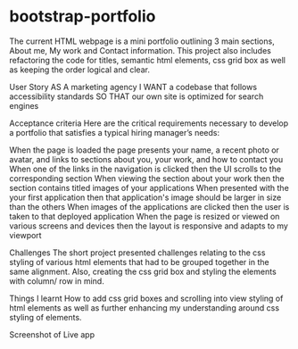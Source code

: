 # bootstrap-portfolio
The current HTML webpage is a mini portfolio outlining 3 main sections, About me, My work and Contact information. This project also includes refactoring the code for titles, semantic html elements, css grid box as well as keeping the order logical and clear.

User Story
AS A marketing agency I WANT a codebase that follows accessibility standards SO THAT our own site is optimized for search engines

Acceptance criteria
Here are the critical requirements necessary to develop a portfolio that satisfies a typical hiring manager’s needs:

When the page is loaded the page presents your name, a recent photo or avatar, and links to sections about you, your work, and how to contact you When one of the links in the navigation is clicked then the UI scrolls to the corresponding section When viewing the section about your work then the section contains titled images of your applications When presented with the your first application then that application's image should be larger in size than the others When images of the applications are clicked then the user is taken to that deployed application When the page is resized or viewed on various screens and devices then the layout is responsive and adapts to my viewport

Challenges
The short project presented challenges relating to the css styling of various html elements that had to be grouped together in the same alignment. Also, creating the css grid box and styling the elements with column/ row in mind.

Things I learnt
How to add css grid boxes and scrolling into view styling of html elements as well as further enhancing my understanding around css styling of elements.

Screenshot of Live app

